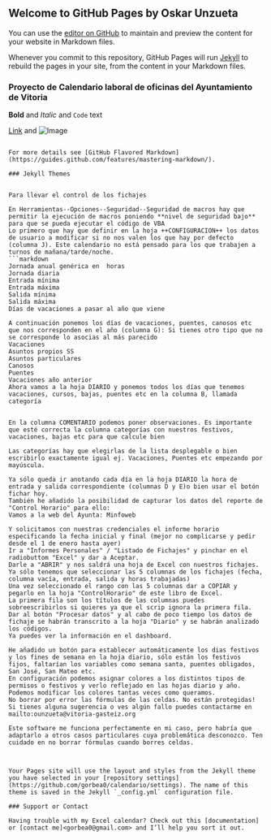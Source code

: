## Welcome to GitHub Pages by Oskar Unzueta

You can use the [editor on GitHub](https://github.com/gorbea0/calendario/edit/master/README.md) to maintain and preview the content for your website in Markdown files.

Whenever you commit to this repository, GitHub Pages will run [Jekyll](https://jekyllrb.com/) to rebuild the pages in your site, from the content in your Markdown files.



### Proyecto de Calendario laboral de oficinas del Ayuntamiento de Vitoria








**Bold** and _Italic_ and `Code` text

[Link](url) and ![Image](src)
```

For more details see [GitHub Flavored Markdown](https://guides.github.com/features/mastering-markdown/).

### Jekyll Themes


Para llevar el control de los fichajes

En Herramientas--Opciones--Seguridad--Seguridad de macros hay que permitir la ejecución de macros poniendo **nivel de seguridad bajo** para que se pueda ejecutar el código de VBA
Lo primero que hay que definir en la hoja ++CONFIGURACION++ los datos de usuario a modificar si no nos valen los que hay por defecto (columna J). Este calendario no está pensado para los que trabajen a turnos de mañana/tarde/noche.
```markdown
Jornada anual genérica en  horas
Jornada diaria
Entrada mínima
Entrada máxima
Salida mínima
Salida máxima
Días de vacaciones a pasar al año que viene

A continuación ponemos los días de vacaciones, puentes, canosos etc que nos corresponden en el año (columna G): Si tienes otro tipo que no se corresponde lo asocias al más parecido
Vacaciones
Asuntos propios SS
Asuntos particulares
Canosos
Puentes
Vacaciones año anterior
Ahora vamos a la hoja DIARIO y ponemos todos los días que tenemos vacaciones, cursos, bajas, puentes etc en la columna B, llamada categoría


En la columna COMENTARIO podemos poner observaciones. Es importante que esté correcta la columna categorías con nuestros festivos, vacaciones, bajas etc para que calcule bien

Las categorías hay que elegirlas de la lista desplegable o bien escribirlo exactamente igual ej. Vacaciones, Puentes etc empezando por mayúscula.

Ya sólo queda ir anotando cada día en la hoja DIARIO la hora de entrada y salida correspondiente (columnas D y E)o bien usar el botón fichar hoy.
También he añadido la posibilidad de capturar los datos del reporte de "Control Horario" para ello:
Vamos a la web del Ayunta: Minfoweb 

Y solicitamos con nuestras credenciales el informe horario especificando la fecha inicial y final (mejor no complicarse y pedir desde el 1 de enero hasta ayer)
Ir a "Informes Personales" / "Listado de Fichajes" y pinchar en el radiobuttom "Excel" y dar a Aceptar.
Darle a "ABRIR" y nos saldrá una hoja de Excel con nuestros fichajes. Ya sólo tenemos que seleccionar las 5 columnas de los fichajes (fecha, columna vacía, entrada, salida y horas trabajadas) 
Una vez seleccionado el rango con las 5 columnas dar a COPIAR y pegarlo en la hoja "ControlHorario" de este libro de Excel.
La primera fila son los títulos de las columnas puedes sobreescribirlos si quieres ya que el scrip ignora la primera fila.
Dar al botón "Procesar datos" y al cabo de poco tiempo los datos de fichaje se habrán transcrito a la hoja "Diario" y se habrán analizado los códigos.
Ya puedes ver la información en el dashboard.

He añadido un botón para establecer automáticamente los dias festivos y los fines de semana en la hoja diario, sólo están los festivos fijos, faltarían los variables como semana santa, puentes obligados, San José, San Mateo etc.
En configuración podemos asignar colores a los distintos tipos de permisos o festivos y verlo reflejado en las hojas diario y año. Podemos modificar los colores tantas veces como queramos.
No borrar por error las fórmulas de las celdas. No están protegidas!
Si tienes alguna sugerencia o ves algún fallo puedes contactarme en mailto:ounzueta@vitoria-gasteiz.org

Este software me funciona perfectamente en mi caso, pero habría que adaptarlo a otros casos particulares cuya problemática desconozco. Ten cuidado en no borrar fórmulas cuando borres celdas.



Your Pages site will use the layout and styles from the Jekyll theme you have selected in your [repository settings](https://github.com/gorbea0/calendario/settings). The name of this theme is saved in the Jekyll `_config.yml` configuration file.

### Support or Contact

Having trouble with my Excel calendar? Check out this [documentation] or [contact me]<gorbea0@gmail.com> and I’ll help you sort it out.
